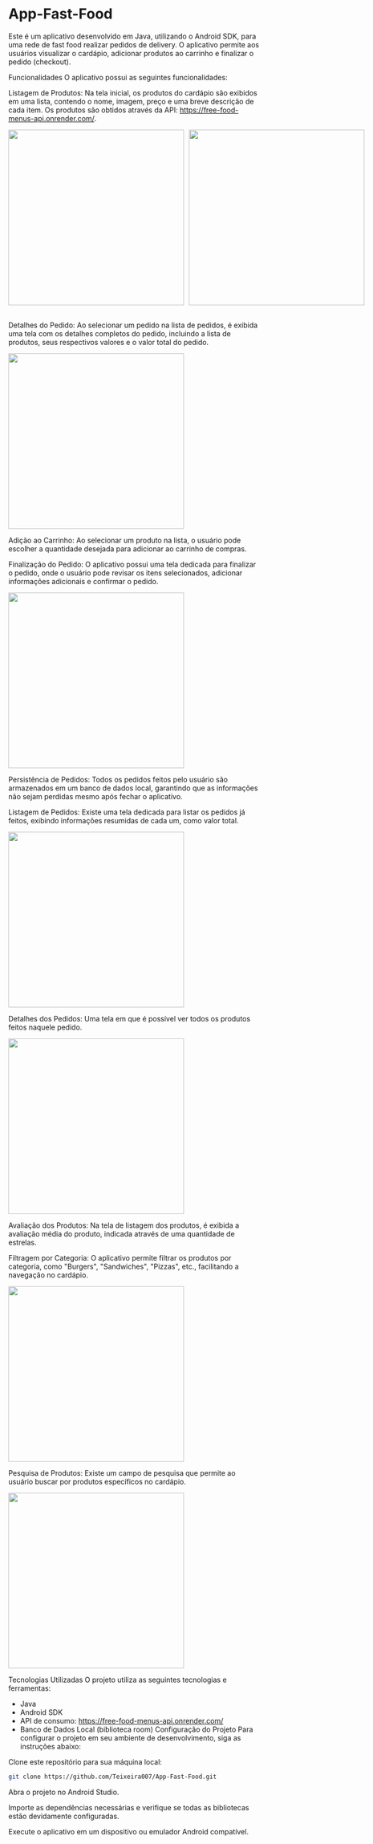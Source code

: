# App-Fast-Food
Este é um aplicativo desenvolvido em Java, utilizando o Android SDK, para uma rede de fast food realizar pedidos de delivery. O aplicativo permite aos usuários visualizar o cardápio, adicionar produtos ao carrinho e finalizar o pedido (checkout).


Funcionalidades
O aplicativo possui as seguintes funcionalidades:

Listagem de Produtos: Na tela inicial, os produtos do cardápio são exibidos em uma lista, contendo o nome, imagem, preço e uma breve descrição de cada item. Os produtos são obtidos através da API: https://free-food-menus-api.onrender.com/.

<div style="display:flex; gap: 10px;">
  <img src="https://github.com/Teixeira007/App-Fast-Food/blob/main/img/1.jpeg" width="350">
  <img src="https://github.com/Teixeira007/App-Fast-Food/blob/main/img/2.jpeg" width="350">
</div><br>

Detalhes do Pedido: Ao selecionar um pedido na lista de pedidos, é exibida uma tela com os detalhes completos do pedido, incluindo a lista de produtos, seus respectivos valores e o valor total do pedido.

<img src="https://github.com/Teixeira007/App-Fast-Food/blob/main/img/3.jpeg" width="350"><br>

Adição ao Carrinho: Ao selecionar um produto na lista, o usuário pode escolher a quantidade desejada para adicionar ao carrinho de compras.

Finalização do Pedido: O aplicativo possui uma tela dedicada para finalizar o pedido, onde o usuário pode revisar os itens selecionados, adicionar informações adicionais e confirmar o pedido.

<img src="https://github.com/Teixeira007/App-Fast-Food/blob/main/img/4.jpeg" width="350"><br>

Persistência de Pedidos: Todos os pedidos feitos pelo usuário são armazenados em um banco de dados local, garantindo que as informações não sejam perdidas mesmo após fechar o aplicativo.

Listagem de Pedidos: Existe uma tela dedicada para listar os pedidos já feitos, exibindo informações resumidas de cada um, como valor total.

<img src="https://github.com/Teixeira007/App-Fast-Food/blob/main/img/5.jpeg" width="350"><br>

Detalhes dos Pedidos: Uma tela em que é possível ver todos os produtos feitos naquele pedido.

<img src="https://github.com/Teixeira007/App-Fast-Food/blob/main/img/6.jpeg" width="350"><br>


Avaliação dos Produtos: Na tela de listagem dos produtos, é exibida a avaliação média do produto, indicada através de uma quantidade de estrelas.

Filtragem por Categoria: O aplicativo permite filtrar os produtos por categoria, como "Burgers", "Sandwiches", "Pizzas", etc., facilitando a navegação no cardápio.

<img src="https://github.com/Teixeira007/App-Fast-Food/blob/main/img/7.jpeg" width="350"><br>

Pesquisa de Produtos: Existe um campo de pesquisa que permite ao usuário buscar por produtos específicos no cardápio.

<img src="https://github.com/Teixeira007/App-Fast-Food/blob/main/img/8.jpeg" width="350"><br>

Tecnologias Utilizadas
O projeto utiliza as seguintes tecnologias e ferramentas:

- Java
- Android SDK
- API de consumo: https://free-food-menus-api.onrender.com/
- Banco de Dados Local (biblioteca room)
Configuração do Projeto
Para configurar o projeto em seu ambiente de desenvolvimento, siga as instruções abaixo:

Clone este repositório para sua máquina local:
```bash
git clone https://github.com/Teixeira007/App-Fast-Food.git
```

Abra o projeto no Android Studio.

Importe as dependências necessárias e verifique se todas as bibliotecas estão devidamente configuradas.

Execute o aplicativo em um dispositivo ou emulador Android compatível.
